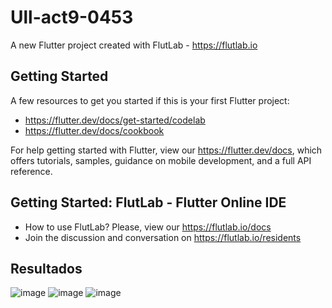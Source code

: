 # Ull-act9-0453

A new Flutter project created with FlutLab - https://flutlab.io

## Getting Started

A few resources to get you started if this is your first Flutter project:

- https://flutter.dev/docs/get-started/codelab
- https://flutter.dev/docs/cookbook

For help getting started with Flutter, view our
https://flutter.dev/docs, which offers tutorials,
samples, guidance on mobile development, and a full API reference.

## Getting Started: FlutLab - Flutter Online IDE

- How to use FlutLab? Please, view our https://flutlab.io/docs
- Join the discussion and conversation on https://flutlab.io/residents

## Resultados

![image](https://github.com/aecortega/Ull-act9-0453/assets/143548446/e494cc20-79d1-45f9-8e92-8588e1cc7f26)
![image](https://github.com/aecortega/Ull-act9-0453/assets/143548446/17b398ba-6885-47ca-bf5a-b13751ece4b6)
![image](https://github.com/aecortega/Ull-act9-0453/assets/143548446/ab181441-ff30-4a8b-8362-60199df522ab)

